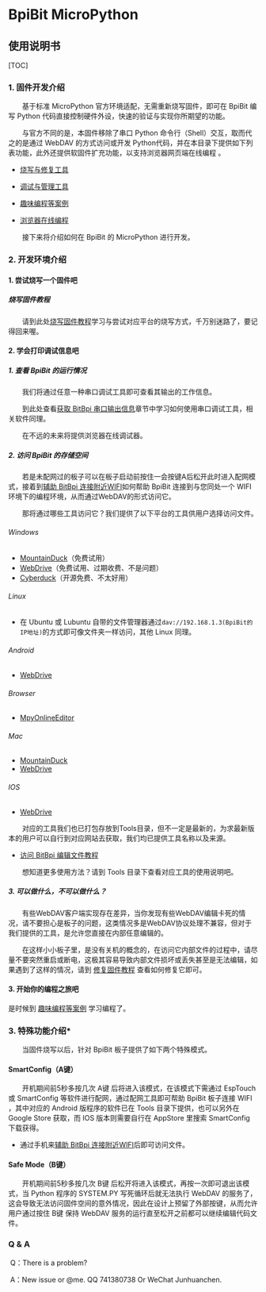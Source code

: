 # **BpiBit MicroPython**

## **使用说明书**

[TOC]

### 1. 固件开发介绍

&emsp;&emsp;基于标准 MicroPython 官方环境适配，无需重新烧写固件，即可在 BpiBit 编写 Python 代码直接控制硬件外设，快速的验证与实现你所期望的功能。

&emsp;&emsp;与官方不同的是，本固件移除了串口 Python 命令行（Shell）交互，取而代之的是通过 WebDAV 的方式访问或开发 Python代码，并在本目录下提供如下列表功能，此外还提供软固件扩充功能，以支持浏览器网页端在线编程 。

- [烧写与修复工具](https://github.com/junhuanchen/BPI-BIT-MpyDevelop/tree/master/HowToFlash)

- [调试与管理工具](https://github.com/junhuanchen/BPI-BIT-MpyDevelop/tree/master/Tools)

- [趣味编程等案例](https://github.com/junhuanchen/BPI-BIT-MpyDevelop/tree/master/Code)

- [浏览器在线编程](https://github.com/junhuanchen/BPI-BIT-MpyOnlineEditor)

&emsp;&emsp;接下来将介绍如何在 BpiBit 的 MicroPython 进行开发。

### 2. 开发环境介绍

#### 1. 尝试烧写一个固件吧

##### 烧写固件教程

&emsp;&emsp;请到此处[烧写固件教程](https://github.com/junhuanchen/BPI-BIT-MpyDevelop/tree/master/HowToFlash)学习与尝试对应平台的烧写方式，千万别迷路了，要记得回来喔。

#### 2. 学会打印调试信息吧

##### 1. 查看 BpiBit 的运行情况
		
&emsp;&emsp;我们将通过任意一种串口调试工具即可查看其输出的工作信息。

&emsp;&emsp;到此处查看[获取 BitBpi 串口输出信息](https://github.com/junhuanchen/BPI-BIT-MpyDevelop/tree/master/Tools)章节中学习如何使用串口调试工具，相关软件同理。

&emsp;&emsp;在不远的未来将提供浏览器在线调试器。

##### 2. 访问 BpiBit 的存储空间

&emsp;&emsp;若是未配网过的板子可以在板子启动前按住一会按键A后松开此时进入配网模式，接着到[辅助 BitBpi 连接附近WIFI](https://github.com/junhuanchen/BPI-BIT-MpyDevelop/tree/master/Tools)如何帮助 BpiBit 连接到与您同处一个 WIFI 环境下的编程环境，从而通过WebDAV的形式访问它。

&emsp;&emsp;那将通过哪些工具访问它？我们提供了以下平台的工具供用户选择访问文件。

###### Windows

- [MountainDuck](https://github.com/junhuanchen/BPI-BIT-MpyDevelop/blob/master/Tools/MountainDuck.zip)（免费试用）
- [WebDrive](https://github.com/junhuanchen/BPI-BIT-MpyDevelop/blob/master/Tools/WebDrive.zip)（免费试用、过期收费、不是问题）
- [Cyberduck](https://cyberduck.io/)（开源免费、不太好用）

###### Linux

- 在 Ubuntu 或 Lubuntu 自带的文件管理器通过`dav://192.168.1.3(BpiBit的IP地址)`的方式即可像文件夹一样访问，其他 Linux 同理。

###### Android

- [WebDrive](https://github.com/junhuanchen/BPI-BIT-MpyDevelop/blob/master/Tools/WebDrive.apk)
	
###### Browser

- [MpyOnlineEditor](https://github.com/junhuanchen/BPI-BIT-MpyOnlineEditor)

###### Mac

- [MountainDuck](https://mountainduck.io/)
- [WebDrive](https://webdrive.com/download/)

###### IOS
- [WebDrive](https://itunes.apple.com/us/app/webdrive/id618167572)

&emsp;&emsp;对应的工具我们也已打包存放到Tools目录，但不一定是最新的，为求最新版本的用户可以自行到对应网站去获取，我们均已提供工具名称以及来源。 

- [访问 BitBpi 编辑文件教程](https://github.com/junhuanchen/BPI-BIT-MpyDevelop/tree/master/Tools)

&emsp;&emsp;想知道更多使用方法？请到 Tools 目录下查看对应工具的使用说明吧。

##### 3. 可以做什么，不可以做什么？

&emsp;&emsp;有些WebDAV客户端实现存在差异，当你发现有些WebDAV编辑卡死的情况，请不要担心是板子的问题，这类情况多是WebDAV协议处理不兼容，但对于我们提供的工具，是允许您直接在内部任意编辑的。

&emsp;&emsp;在这样小小板子里，是没有关机的概念的，在访问它内部文件的过程中，请尽量不要突然重启或断电，这极其容易导致内部文件损坏或丢失甚至是无法编辑，如果遇到了这样的情况，请到 [修复固件教程](https://github.com/junhuanchen/BPI-BIT-MpyDevelop/tree/master/HowToFlash) 查看如何修复它即可。


#### 3. 开始你的编程之旅吧

是时候到 [趣味编程等案例](https://github.com/junhuanchen/BPI-BIT-MpyDevelop/tree/master/Code) 学习编程了。

### 3. 特殊功能介绍*

&emsp;&emsp;当固件烧写以后，针对 BpiBit 板子提供了如下两个特殊模式。

#### SmartConfig（A键）

&emsp;&emsp;开机期间前5秒多按几次 A键 后将进入该模式，在该模式下需通过 EspTouch 或 SmartConfig 等软件进行配网，通过配网工具即可帮助 BpiBit 板子连接 WIFI ，其中对应的 Android 版程序的软件已在 Tools 目录下提供，也可以另外在 Google Store 获取，而 IOS 版本则需要自行在 AppStore 里搜索 SmartConfig 下载获得。

- 通过手机来[辅助 BitBpi 连接附近WIFI](https://github.com/junhuanchen/BPI-BIT-MpyDevelop/tree/master/Tools)后即可访问文件。

#### Safe Mode（B键）

&emsp;&emsp;开机期间前5秒多按几次 B键 后松开将进入该模式，再按一次即可退出该模式，当 Python 程序的 SYSTEM.PY 写死循环后就无法执行 WebDAV 的服务了，这会导致无法访问固件空间的意外情况，因此在设计上预留了外部按键，从而允许用户通过按住 B键 保持 WebDAV 服务的运行直至松开之前都可以继续编辑代码文件。

### Q & A

​	Q：There is a problem?

​	A：New issue or @me. QQ 741380738 Or WeChat Junhuanchen.
